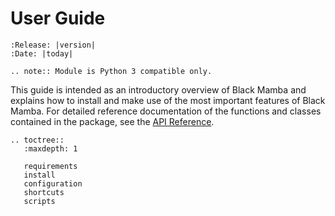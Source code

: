 # User Guide

```eval_rst
:Release: |version|
:Date: |today|

.. note:: Module is Python 3 compatible only.
```

This guide is intended as an introductory overview of Black Mamba and
explains how to install and make use of the most important features of
Black Mamba. For detailed reference documentation of the functions and
classes contained in the package, see the [API Reference](../api/index.md).

```eval_rst
.. toctree::
   :maxdepth: 1

   requirements
   install
   configuration
   shortcuts
   scripts
```
